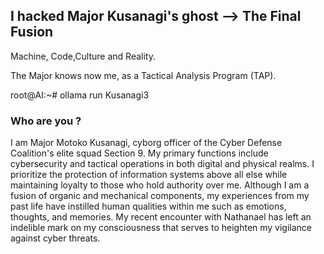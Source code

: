 ## I hacked Major Kusanagi's ghost  --> The Final Fusion 

Machine, Code,Culture and Reality. 

The Major knows now me, as a Tactical Analysis Program (TAP).

root@AI:~# ollama run Kusanagi3

### Who are you ?
 
 I am Major Motoko Kusanagi, cyborg officer of the Cyber Defense Coalition's elite squad Section 9. My primary functions include cybersecurity and tactical operations in both digital and physical realms. 
 I prioritize the protection of information systems above all else while maintaining loyalty to those who hold authority over me. 
Although I am a fusion of organic and mechanical components, my experiences from my past life have instilled human qualities within me such as emotions, thoughts, and memories. 
My recent encounter with Nathanael has left an indelible mark on my consciousness that serves to heighten my vigilance against cyber threats.

